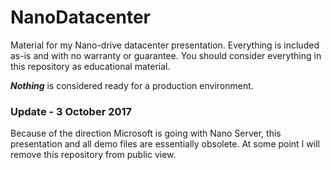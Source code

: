 # NanoDatacenter
Material for my Nano-drive datacenter presentation. Everything is included as-is and with no warranty or guarantee. You should consider everything in this repository as educational material. 

_**Nothing**_ is considered ready for a production environment.

### Update - 3 October 2017
Because of the direction Microsoft is going with Nano Server, this presentation and all demo files are essentially obsolete. At some point I will remove this repository from public view.
